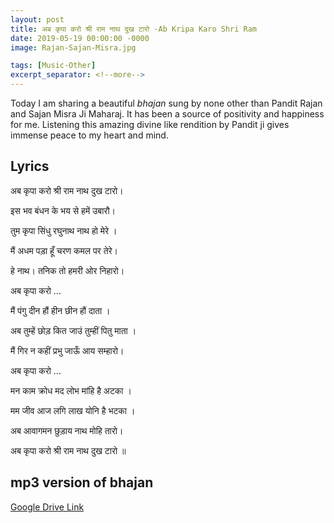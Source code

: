 ```yaml
---
layout: post
title: अब कृपा करो श्री राम नाथ दुख टारो -Ab Kripa Karo Shri Ram
date: 2019-05-19 00:00:00 -0000
image: Rajan-Sajan-Misra.jpg

tags: [Music-Other]
excerpt_separator: <!--more-->
---
```


Today I am sharing a beautiful *bhajan* sung by none other than Pandit Rajan and Sajan Misra Ji Maharaj. It has been a source of positivity <!--more-->
and happiness for me. Listening this amazing divine like rendition by Pandit ji gives immense peace to my heart and mind.



## Lyrics

अब कृपा करो श्री राम नाथ दुख टारो।

इस भव बंधन के भय से हमें उबारौ। 



तुम कृपा सिंधु रघुनाथ नाथ हो मेरे ।

मैं अधम पड़ा हूँ चरण कमल पर तेरे।

हे नाथ। तनिक तो हमरी ओर निहारो।

अब कृपा करो ...



मैं पंगु दीन हौं हीन छीन हौं दाता ।

अब तुम्हें छोड़ कित जाउं तुम्हीं पितु माता ।

मैं गिर न कहीं प्रभु जाऊँ आय सम्हारो।

अब कृपा करो ...



मन काम क्रोध मद लोभ मांहि है अटका ।

मम जीव आज लगि लाख योनि है भटका ।

अब आवागमन छुड़ाय नाथ मोहि तारो।

अब कृपा करो श्री राम नाथ दुख टारो ॥


## mp3 version of bhajan

[Google Drive Link][Google Drive Link]

[Google Drive Link]: https://drive.google.com/open?id=1Movvw9wX8odXRLX73Jl_Sw9gY2WKeYR3
